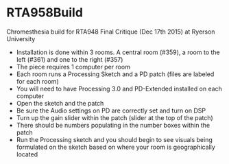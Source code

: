 # RTA958Build
Chromesthesia build for RTA948 Final Critique (Dec 17th 2015) at Ryerson University

- Installation is done within 3 rooms. A central room (#359), a room to the left (#361) and one to the right (#357)
- The piece requires 1 computer per room
- Each room runs a Processing Sketch and a PD patch (files are labeled for each room)
- You will need to have Processing 3.0 and PD-Extended installed on each computer
- Open the sketch and the patch
- Be sure the Audio settings on PD are correctly set and turn on DSP
- Turn up the gain slider within the patch (slider at the top of the patch) 
- There should be numbers populating in the number boxes within the patch 
- Run the Processing sketch and you should begin to see visuals being formulated on the sketch
based on where your room is geographically located
